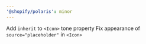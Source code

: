 ```yaml
---
'@shopify/polaris': minor
---
```


Add `inherit` to `<Icon>` tone property
Fix appearance of `source="placeholder"` in `<Icon>`
